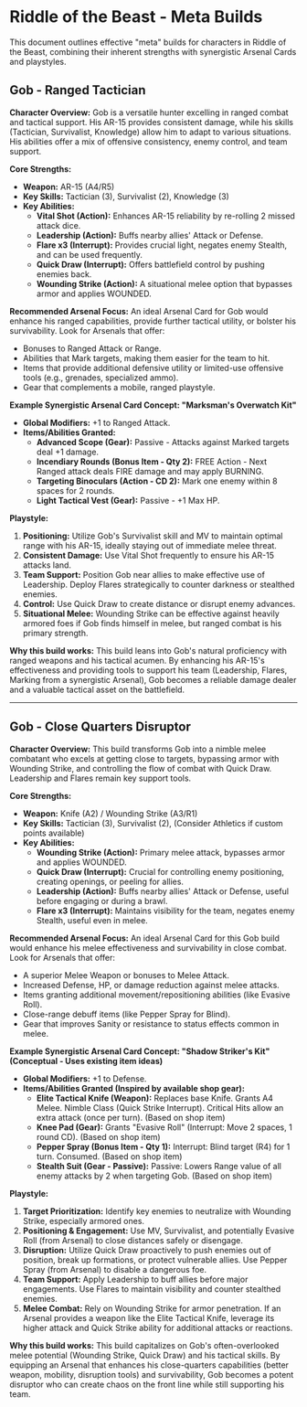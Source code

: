 # Riddle of the Beast - Meta Builds

This document outlines effective "meta" builds for characters in Riddle of the Beast, combining their inherent strengths with synergistic Arsenal Cards and playstyles.

## Gob - Ranged Tactician

**Character Overview:**
Gob is a versatile hunter excelling in ranged combat and tactical support. His AR-15 provides consistent damage, while his skills (Tactician, Survivalist, Knowledge) allow him to adapt to various situations. His abilities offer a mix of offensive consistency, enemy control, and team support.

**Core Strengths:**
- **Weapon:** AR-15 (A4/R5)
- **Key Skills:** Tactician (3), Survivalist (2), Knowledge (3)
- **Key Abilities:**
    - **Vital Shot (Action):** Enhances AR-15 reliability by re-rolling 2 missed attack dice.
    - **Leadership (Action):** Buffs nearby allies' Attack or Defense.
    - **Flare x3 (Interrupt):** Provides crucial light, negates enemy Stealth, and can be used frequently.
    - **Quick Draw (Interrupt):** Offers battlefield control by pushing enemies back.
    - **Wounding Strike (Action):** A situational melee option that bypasses armor and applies WOUNDED.

**Recommended Arsenal Focus:**
An ideal Arsenal Card for Gob would enhance his ranged capabilities, provide further tactical utility, or bolster his survivability. Look for Arsenals that offer:
-   Bonuses to Ranged Attack or Range.
-   Abilities that Mark targets, making them easier for the team to hit.
-   Items that provide additional defensive utility or limited-use offensive tools (e.g., grenades, specialized ammo).
-   Gear that complements a mobile, ranged playstyle.

**Example Synergistic Arsenal Card Concept: "Marksman's Overwatch Kit"**
*   **Global Modifiers:** +1 to Ranged Attack.
*   **Items/Abilities Granted:**
    *   **Advanced Scope (Gear):** Passive - Attacks against Marked targets deal +1 damage.
    *   **Incendiary Rounds (Bonus Item - Qty 2):** FREE Action - Next Ranged attack deals FIRE damage and may apply BURNING.
    *   **Targeting Binoculars (Action - CD 2):** Mark one enemy within 8 spaces for 2 rounds.
    *   **Light Tactical Vest (Gear):** Passive - +1 Max HP.

**Playstyle:**
1.  **Positioning:** Utilize Gob's Survivalist skill and MV to maintain optimal range with his AR-15, ideally staying out of immediate melee threat.
2.  **Consistent Damage:** Use Vital Shot frequently to ensure his AR-15 attacks land.
3.  **Team Support:** Position Gob near allies to make effective use of Leadership. Deploy Flares strategically to counter darkness or stealthed enemies.
4.  **Control:** Use Quick Draw to create distance or disrupt enemy advances.
5.  **Situational Melee:** Wounding Strike can be effective against heavily armored foes if Gob finds himself in melee, but ranged combat is his primary strength.

**Why this build works:**
This build leans into Gob's natural proficiency with ranged weapons and his tactical acumen. By enhancing his AR-15's effectiveness and providing tools to support his team (Leadership, Flares, Marking from a synergistic Arsenal), Gob becomes a reliable damage dealer and a valuable tactical asset on the battlefield.

---

## Gob - Close Quarters Disruptor

**Character Overview:**
This build transforms Gob into a nimble melee combatant who excels at getting close to targets, bypassing armor with Wounding Strike, and controlling the flow of combat with Quick Draw. Leadership and Flares remain key support tools.

**Core Strengths:**
- **Weapon:** Knife (A2) / Wounding Strike (A3/R1)
- **Key Skills:** Tactician (3), Survivalist (2), (Consider Athletics if custom points available)
- **Key Abilities:**
    - **Wounding Strike (Action):** Primary melee attack, bypasses armor and applies WOUNDED.
    - **Quick Draw (Interrupt):** Crucial for controlling enemy positioning, creating openings, or peeling for allies.
    - **Leadership (Action):** Buffs nearby allies' Attack or Defense, useful before engaging or during a brawl.
    - **Flare x3 (Interrupt):** Maintains visibility for the team, negates enemy Stealth, useful even in melee.

**Recommended Arsenal Focus:**
An ideal Arsenal Card for this Gob build would enhance his melee effectiveness and survivability in close combat. Look for Arsenals that offer:
-   A superior Melee Weapon or bonuses to Melee Attack.
-   Increased Defense, HP, or damage reduction against melee attacks.
-   Items granting additional movement/repositioning abilities (like Evasive Roll).
-   Close-range debuff items (like Pepper Spray for Blind).
-   Gear that improves Sanity or resistance to status effects common in melee.

**Example Synergistic Arsenal Card Concept: "Shadow Striker's Kit" (Conceptual - Uses existing item ideas)**
*   **Global Modifiers:** +1 to Defense.
*   **Items/Abilities Granted (Inspired by available shop gear):**
    *   **Elite Tactical Knife (Weapon):** Replaces base Knife. Grants A4 Melee. Nimble Class (Quick Strike Interrupt). Critical Hits allow an extra attack (once per turn). (Based on shop item)
    *   **Knee Pad (Gear):** Grants "Evasive Roll" (Interrupt: Move 2 spaces, 1 round CD). (Based on shop item)
    *   **Pepper Spray (Bonus Item - Qty 1):** Interrupt: Blind target (R4) for 1 turn. Consumed. (Based on shop item)
    *   **Stealth Suit (Gear - Passive):** Passive: Lowers Range value of all enemy attacks by 2 when targeting Gob. (Based on shop item)

**Playstyle:**
1.  **Target Prioritization:** Identify key enemies to neutralize with Wounding Strike, especially armored ones.
2.  **Positioning & Engagement:** Use MV, Survivalist, and potentially Evasive Roll (from Arsenal) to close distances safely or disengage.
3.  **Disruption:** Utilize Quick Draw proactively to push enemies out of position, break up formations, or protect vulnerable allies. Use Pepper Spray (from Arsenal) to disable a dangerous foe.
4.  **Team Support:** Apply Leadership to buff allies before major engagements. Use Flares to maintain visibility and counter stealthed enemies.
5.  **Melee Combat:** Rely on Wounding Strike for armor penetration. If an Arsenal provides a weapon like the Elite Tactical Knife, leverage its higher attack and Quick Strike ability for additional attacks or reactions.

**Why this build works:**
This build capitalizes on Gob's often-overlooked melee potential (Wounding Strike, Quick Draw) and his tactical skills. By equipping an Arsenal that enhances his close-quarters capabilities (better weapon, mobility, disruption tools) and survivability, Gob becomes a potent disruptor who can create chaos on the front line while still supporting his team.
